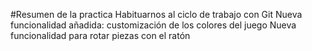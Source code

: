#Resumen de la practica
Habituarnos al ciclo de trabajo con Git
Nueva funcionalidad añadida: customización de los colores del juego
Nueva funcionalidad para rotar piezas con el ratón